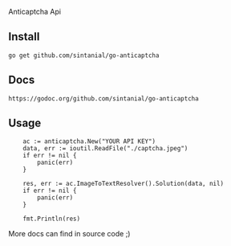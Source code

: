 Anticaptcha Api

Install 
-----

```go get github.com/sintanial/go-anticaptcha ```

Docs 
-----
```https://godoc.org/github.com/sintanial/go-anticaptcha```

Usage 
-----

```golang
    ac := anticaptcha.New("YOUR API KEY")
    data, err := ioutil.ReadFile("./captcha.jpeg")
    if err != nil {
        panic(err)
    }

    res, err := ac.ImageToTextResolver().Solution(data, nil)
    if err != nil {
        panic(err)
    }

    fmt.Println(res)
```

More docs can find in source code ;)